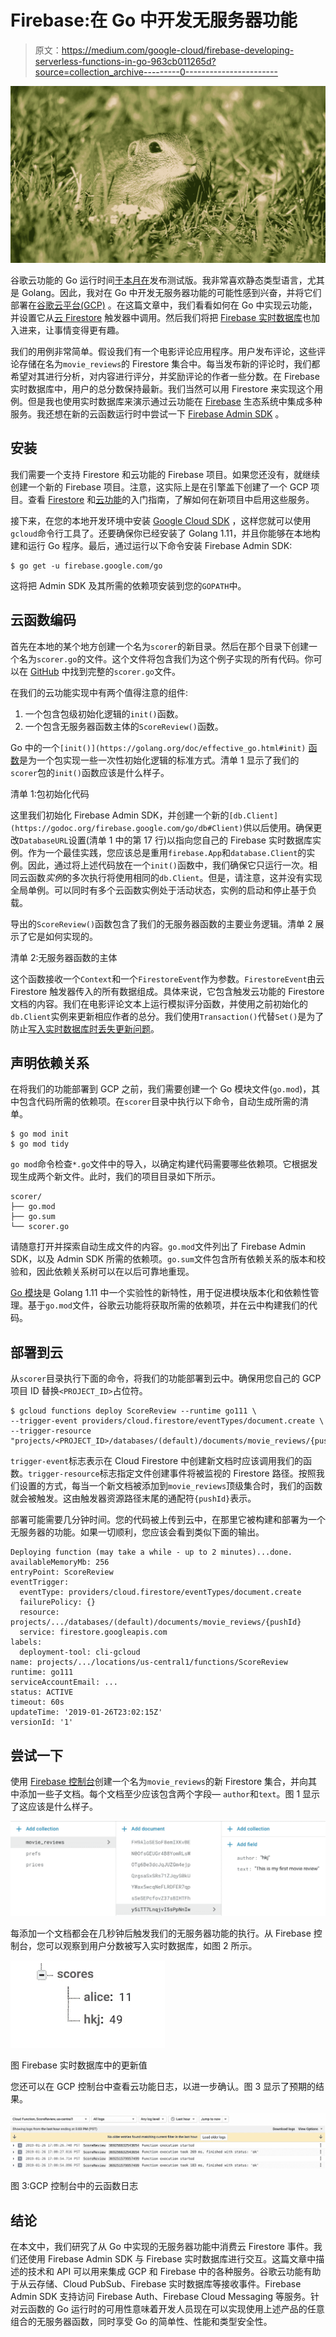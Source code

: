 # Firebase:在 Go 中开发无服务器功能

> 原文：<https://medium.com/google-cloud/firebase-developing-serverless-functions-in-go-963cb011265d?source=collection_archive---------0----------------------->

![](img/d1182a76686463868668b7a7ce7c48c0.png)

谷歌云功能的 Go 运行时间[于本月在](https://cloud.google.com/blog/products/application-development/cloud-functions-go-1-11-is-now-a-supported-language)发布测试版。我非常喜欢静态类型语言，尤其是 Golang。因此，我对在 Go 中开发无服务器功能的可能性感到兴奋，并将它们部署在[谷歌云平台(GCP)](https://cloud.google.com) 。在这篇文章中，我们看看如何在 Go 中实现云功能，并设置它从[云 Firestore](https://firebase.google.com/docs/firestore/) 触发器中调用。然后我们将把 [Firebase 实时数据库](https://firebase.google.com/docs/database/)也加入进来，让事情变得更有趣。

我们的用例非常简单。假设我们有一个电影评论应用程序。用户发布评论，这些评论存储在名为`movie_reviews`的 Firestore 集合中。每当发布新的评论时，我们都希望对其进行分析，对内容进行评分，并奖励评论的作者一些分数。在 Firebase 实时数据库中，用户的总分数保持最新。我们当然可以用 Firestore 来实现这个用例。但是我也使用实时数据库来演示通过云功能在 [Firebase](https://firebase.google.com) 生态系统中集成多种服务。我还想在新的云函数运行时中尝试一下 [Firebase Admin SDK](https://firebase.google.com/docs/admin/setup) 。

## 安装

我们需要一个支持 Firestore 和云功能的 Firebase 项目。如果您还没有，就继续创建一个新的 Firebase 项目。注意，这实际上是在引擎盖下创建了一个 GCP 项目。查看 [Firestore](https://firebase.google.com/docs/firestore/quickstart) 和[云功能](https://cloud.google.com/functions/docs/quickstart)的入门指南，了解如何在新项目中启用这些服务。

接下来，在您的本地开发环境中安装 [Google Cloud SDK](https://cloud.google.com/sdk/docs) ，这样您就可以使用`gcloud`命令行工具了。还要确保你已经安装了 Golang 1.11，并且你能够在本地构建和运行 Go 程序。最后，通过运行以下命令安装 Firebase Admin SDK:

```
$ go get -u firebase.google.com/go
```

这将把 Admin SDK 及其所需的依赖项安装到您的`GOPATH`中。

## 云函数编码

首先在本地的某个地方创建一个名为`scorer`的新目录。然后在那个目录下创建一个名为`scorer.go`的文件。这个文件将包含我们为这个例子实现的所有代码。你可以在 [GitHub](https://github.com/hiranya911/firecloud/tree/master/review-scorer/scorer) 中找到完整的`scorer.go`文件。

在我们的云功能实现中有两个值得注意的组件:

1.  一个包含包级初始化逻辑的`init()`函数。
2.  一个包含无服务器函数主体的`ScoreReview()`函数。

Go 中的一个`[init()](https://golang.org/doc/effective_go.html#init)` [函数](https://golang.org/doc/effective_go.html#init)是为一个包实现一些一次性初始化逻辑的标准方式。清单 1 显示了我们的`scorer`包的`init()`函数应该是什么样子。

清单 1:包初始化代码

这里我们初始化 Firebase Admin SDK，并创建一个新的`[db.Client](https://godoc.org/firebase.google.com/go/db#Client)`供以后使用。确保更改`DatabaseURL`设置(清单 1 中的第 17 行)以指向您自己的 Firebase 实时数据库实例。作为一个最佳实践，您应该总是重用`firebase.App`和`database.Client`的实例。因此，通过将上述代码放在一个`init()`函数中，我们确保它只运行一次。相同云函数*实例*的多次执行将使用相同的`db.Client`。但是，请注意，这并没有实现全局单例。可以同时有多个云函数实例处于活动状态，实例的启动和停止基于负载。

导出的`ScoreReview()`函数包含了我们的无服务器函数的主要业务逻辑。清单 2 展示了它是如何实现的。

清单 2:无服务器函数的主体

这个函数接收一个`Context`和一个`FirestoreEvent`作为参数。`FirestoreEvent`由云 Firestore 触发器传入的所有数据组成。具体来说，它包含触发云功能的 Firestore 文档的内容。我们在电影评论文本上运行模拟评分函数，并使用之前初始化的`db.Client`实例来更新相应作者的总分。我们使用`Transaction()`代替`Set()`是为了防止[写入实时数据库时丢失更新问题](https://codingsight.com/the-lost-update-problem-in-concurrent-transactions/)。

## 声明依赖关系

在将我们的功能部署到 GCP 之前，我们需要创建一个 Go 模块文件(`go.mod`)，其中包含代码所需的依赖项。在`scorer`目录中执行以下命令，自动生成所需的清单。

```
$ go mod init
$ go mod tidy
```

`go mod`命令检查`*.go`文件中的导入，以确定构建代码需要哪些依赖项。它根据发现生成两个新文件。此时，我们的项目目录如下所示。

```
scorer/
├── go.mod
├── go.sum
└── scorer.go
```

请随意打开并探索自动生成文件的内容。`go.mod`文件列出了 Firebase Admin SDK，以及 Admin SDK 所需的依赖项。`go.sum`文件包含所有依赖关系的版本和校验和，因此依赖关系树可以在以后可靠地重现。

[Go 模块](https://github.com/golang/go/wiki/Modules)是 Golang 1.11 中一个实验性的新特性，用于促进模块版本化和依赖性管理。基于`go.mod`文件，谷歌云功能将获取所需的依赖项，并在云中构建我们的代码。

## 部署到云

从`scorer`目录执行下面的命令，将我们的功能部署到云中。确保用您自己的 GCP 项目 ID 替换`<PROJECT_ID>`占位符。

```
$ gcloud functions deploy ScoreReview --runtime go111 \
--trigger-event providers/cloud.firestore/eventTypes/document.create \
--trigger-resource "projects/<PROJECT_ID>/databases/(default)/documents/movie_reviews/{pushId}"
```

`trigger-event`标志表示在 Cloud Firestore 中创建新文档时应该调用我们的函数。`trigger-resource`标志指定文件创建事件将被监视的 Firestore 路径。按照我们设置的方式，每当一个新文档被添加到`movie_reviews`顶级集合时，我们的函数就会被触发。这由触发器资源路径末尾的通配符`{pushId}`表示。

部署可能需要几分钟时间。您的代码被上传到云中，在那里它被构建和部署为一个无服务器的功能。如果一切顺利，您应该会看到类似下面的输出。

```
Deploying function (may take a while - up to 2 minutes)...done.                                                                                          
availableMemoryMb: 256
entryPoint: ScoreReview
eventTrigger:
  eventType: providers/cloud.firestore/eventTypes/document.create
  failurePolicy: {}
  resource: projects/.../databases/(default)/documents/movie_reviews/{pushId}
  service: firestore.googleapis.com
labels:
  deployment-tool: cli-gcloud
name: projects/.../locations/us-central1/functions/ScoreReview
runtime: go111
serviceAccountEmail: ...
status: ACTIVE
timeout: 60s
updateTime: '2019-01-26T23:02:15Z'
versionId: '1'
```

## 尝试一下

使用 [Firebase 控制台](https://console.firebase.google.com)创建一个名为`movie_reviews`的新 Firestore 集合，并向其中添加一些子文档。每个文档至少应该包含两个字段— `author`和`text`。图 1 显示了这应该是什么样子。

![](img/8635794caeab90b54b23aa8dd23d27d1.png)

每添加一个文档都会在几秒钟后触发我们的无服务器功能的执行。从 Firebase 控制台，您可以观察到用户分数被写入实时数据库，如图 2 所示。

![](img/585fbbf43552d1406f8600306548b5a1.png)

图 Firebase 实时数据库中的更新值

您还可以在 GCP 控制台中查看云功能日志，以进一步确认。图 3 显示了预期的结果。

![](img/028fc4a661bd2a7251eb3620b6a5d185.png)

图 3:GCP 控制台中的云函数日志

## 结论

在本文中，我们研究了从 Go 中实现的无服务器功能中消费云 Firestore 事件。我们还使用 Firebase Admin SDK 与 Firebase 实时数据库进行交互。这篇文章中描述的技术和 API 可以用来集成 GCP 和 Firebase 中的各种服务。谷歌云功能有助于从云存储、Cloud PubSub、Firebase 实时数据库等接收事件。Firebase Admin SDK 支持访问 Firebase Auth、Firebase Cloud Messaging 等服务。针对云函数的 Go 运行时的可用性意味着开发人员现在可以实现使用上述产品的任意组合的无服务器函数，同时享受 Go 的简单性、性能和类型安全性。